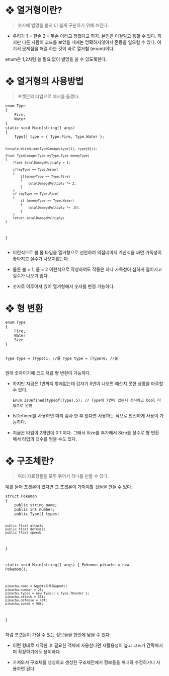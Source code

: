 <h1 id="❖-열거형이란">❖ 열거형이란?</h1>
<blockquote>
<p>숫자에 별명을 붙혀 더 쉽게 구분하기 위해 쓰인다.</p>
</blockquote>
<ul>
<li>우리가 1 = 한손 2 = 두손 이라고 정했다고 하자. 본인은 이걸알고 용할 수 있다.
하지만 다른 사람이 코드를 보았을 때에는 명확하지않아서 혼동을 일으킬 수 있다.
여기서 문제점을 해결 하는 것이 바로 열거혐 (enum)이다.</li>
</ul>
<p>enum은 1,2처럼 쓸 필요 없이 별명을 쓸 수 있도록한다.</p>
<h1 id="❖-열거형의-사용방법">❖ 열거형의 사용방법</h1>
<blockquote>
<p>포켓몬의 타입으로 예시를 들겠다.</p>
</blockquote>
<pre><code class="language-cs">enum Type
{
    Fire,
    Water
}
static void Main(string[] args)
{
    Type[] type = { Type.Fire, Type.Water };

    Console.WriteLine(TypeDamage(type[1], type[0]));

    float TypeDamage(Type myType,Type enemyType)
    {
        float totalDamageMultiply = 1;

        if(myType == Type.Water)
        {
            if(enemyType == Type.Fire)
            {
                totalDamageMultiply *= 2;
            }
        }
        if (myType == Type.Fire)
        {
            if (enemyType == Type.Water)
            {
                totalDamageMultiply *= .5f;
            }
        }
        return totalDamageMultiply;
    }
}</code></pre>
<ul>
<li><p>이런식으로 불 물 타입을 열거형으로 선언하여 약점데미지 계산식을 짜면 가독성이 좋아지고 실수가 나오지않는다.</p>
</li>
<li><p>물론 불 = 1, 물 = 2 이런식으로 작성하여도 작동은 하나 가독성이 심하게 떨어지고 실수가 나오기 쉽다.</p>
</li>
<li><p>숫자로 이루어져 있어 열겨형에서 숫자를 변경 가능하다.</p>
</li>
</ul>
<h1 id="❖-형-변환">❖ 형 변환</h1>
<pre><code class="language-cs">enum Type
{
    Fire,
    Water
    Size
}

Type type = (Type)1; //물
Type type = (Type)0; //불</code></pre>
<p>원래 숫자이기에 코드 처럼 형 변환이 가능하다.</p>
<ul>
<li><p>하지만 지금은 1번까지 밖에없는데 갑자기 5번이 나오면 예산치 못한 상황을 마주할 수 있다.</p>
<pre><code class="language-cs">Enum.IsDefined(typeof(Type),5); // Type에 7번이 있는지 검사하고 bool 타입으로 반환</code></pre>
</li>
<li><p>IsDefined를 사용하면 미리 검사 한 후 있다면 사용하는 식으로 안전하게 사용이 가능하다.</p>
</li>
<li><p>지금은 타입이 2개인데 0 1 이다. 그래서 Size를 추가해서
Size를 정수로 형 변환 해서 타입의 갯수를 얻을 수도 있다.</p>
</li>
</ul>
<h1 id="❖-구조체란">❖ 구조체란?</h1>
<blockquote>
<p>여러 자료형들을 모두 묶어서 하나를 만들 수 있다.</p>
</blockquote>
<p>예를 들어 포켓몬이 있다면 그 포켓몬이 가져야할 것들을 만들 수 있다.</p>
<pre><code class="language-cs">struct Pokemon
{
    public string name;
    public int number;
    public Type[] types;

    public float attack;
    public float defense;
    public float speed;
}

static void Main(string[] args)
{
    Pokemon pikachu = new Pokemon();

    pikachu.name = &quot;피카츄&quot;;
    pikachu.number = 25;
    pikachu.types = new Type[] { Type.Thunder };
    pikachu.attack = 55f;
    pikachu.defense = 40f;
    pikachu.speed = 90f;
}</code></pre>
<p>처럼 포켓몬이 가질 수 있는 정보들을 한번에 담을 수 있다.</p>
<ul>
<li><p>이런 형태로 제작한 후 필요한 객체에 사용한다면 재활용성이 높고 코드가 간략해지며 확장하기에도 용이하다.</p>
</li>
<li><p>가져와서 구조체를 생성하고 생성한 구조체안에서 정보들을 꺼내와 수정하거나 사용하면 된다.</p>
</li>
</ul>